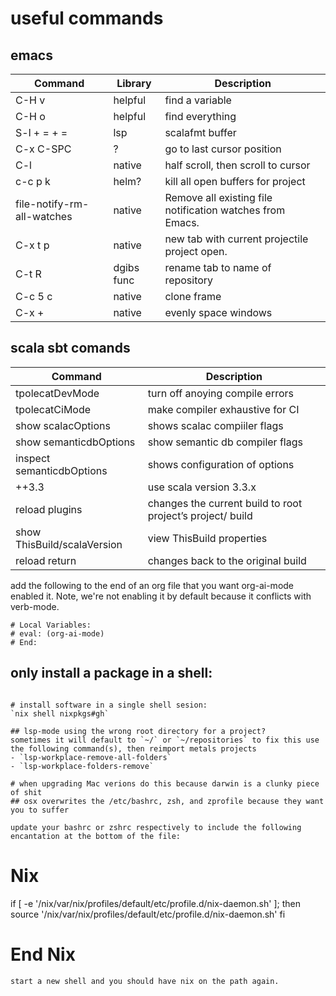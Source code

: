 # useful commands
## emacs

| Command       | Library   | Description                                                         |
|---------------|-----------|---------------------------------------------------------------------|
| C-H v                     | helpful   | find a variable                                         |
| C-H o                     | helpful   | find everything                                         |
| S-l + = + =               | lsp       | scalafmt buffer                                         |
| C-x C-SPC                 | ?         |  go to last cursor position                             |
| C-l                       | native    |  half scroll, then scroll to cursor                     |
| c-c p k                   | helm?     | kill all open buffers for project                       |
| file-notify-rm-all-watches| native    |Remove all existing file notification watches from Emacs.|
| C-x t p                   | native    |new tab with current projectile project open.            |
| C-t R                     | dgibs func| rename tab to name of repository                        |
| C-c 5 c                   | native    | clone frame                                             |
| C-x +                     | native    | evenly space windows                                    |

## scala sbt comands
| Command                     |  Description                                                |
|-----------------------------|-------------------------------------------------------------|
| tpolecatDevMode             | turn off anoying compile errors                             |
| tpolecatCiMode              | make compiler exhaustive for CI                             |
| show scalacOptions          | shows scalac compiiler flags                                |
| show semanticdbOptions      | show semantic db compiler flags                             |
| inspect semanticdbOptions   | shows configuration of options                              |
| ++3.3                       | use scala version 3.3.x                                     | 
| reload plugins              | changes the current build to root project’s project/ build  |
| show ThisBuild/scalaVersion | view ThisBuild properties                                   |
| reload return               | changes back to the original build                          |


add the following to the end of an org file that you want org-ai-mode enabled it. Note, we're not enabling it by default because it conflicts with verb-mode. 
```
# Local Variables:
# eval: (org-ai-mode)
# End:
```

## only install a package in a shell:
```

# install software in a single shell sesion:
`nix shell nixpkgs#gh`

## lsp-mode using the wrong root directory for a project?
sometimes it will default to `~/` or `~/repositories` to fix this use the following command(s), then reimport metals projects
- `lsp-workplace-remove-all-folders`
- `lsp-workplace-folders-remove`

# when upgrading Mac verions do this because darwin is a clunky piece of shit
## osx overwrites the /etc/bashrc, zsh, and zprofile because they want you to suffer

update your bashrc or zshrc respectively to include the following encantation at the bottom of the file:
```
# Nix
if [ -e '/nix/var/nix/profiles/default/etc/profile.d/nix-daemon.sh' ]; then
  source '/nix/var/nix/profiles/default/etc/profile.d/nix-daemon.sh'
fi
# End Nix

```
start a new shell and you should have nix on the path again.



